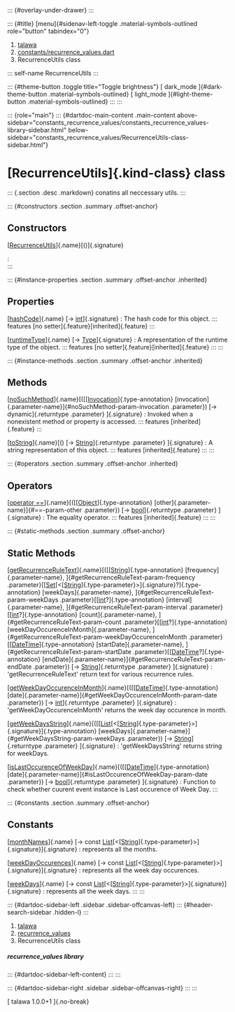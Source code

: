 ::: {#overlay-under-drawer}
:::

::: {#title}
[menu]{#sidenav-left-toggle .material-symbols-outlined role="button"
tabindex="0"}

1.  [talawa](../index.html)
2.  [constants/recurrence_values.dart](../constants_recurrence_values/)
3.  RecurrenceUtils class

::: self-name
RecurrenceUtils
:::

::: {#theme-button .toggle title="Toggle brightness"}
[ dark_mode ]{#dark-theme-button .material-symbols-outlined} [
light_mode ]{#light-theme-button .material-symbols-outlined}
:::
:::

::: {role="main"}
::: {#dartdoc-main-content .main-content above-sidebar="constants_recurrence_values/constants_recurrence_values-library-sidebar.html" below-sidebar="constants_recurrence_values/RecurrenceUtils-class-sidebar.html"}
<div>

# [RecurrenceUtils]{.kind-class} class

</div>

::: {.section .desc .markdown}
conatins all neccessary utils.
:::

::: {#constructors .section .summary .offset-anchor}
## Constructors

[[RecurrenceUtils](../constants_recurrence_values/RecurrenceUtils/RecurrenceUtils.html)]{.name}[()]{.signature}

:   
:::

::: {#instance-properties .section .summary .offset-anchor .inherited}
## Properties

[[hashCode](https://api.flutter.dev/flutter/dart-core/Object/hashCode.html)]{.name} [→ [int](https://api.flutter.dev/flutter/dart-core/int-class.html)]{.signature}
:   The hash code for this object.
    ::: features
    [no setter]{.feature}[inherited]{.feature}
    :::

[[runtimeType](https://api.flutter.dev/flutter/dart-core/Object/runtimeType.html)]{.name} [→ [Type](https://api.flutter.dev/flutter/dart-core/Type-class.html)]{.signature}
:   A representation of the runtime type of the object.
    ::: features
    [no setter]{.feature}[inherited]{.feature}
    :::
:::

::: {#instance-methods .section .summary .offset-anchor .inherited}
## Methods

[[noSuchMethod](https://api.flutter.dev/flutter/dart-core/Object/noSuchMethod.html)]{.name}[([[[Invocation](https://api.flutter.dev/flutter/dart-core/Invocation-class.html)]{.type-annotation} [invocation]{.parameter-name}]{#noSuchMethod-param-invocation .parameter}) [→ dynamic]{.returntype .parameter} ]{.signature}
:   Invoked when a nonexistent method or property is accessed.
    ::: features
    [inherited]{.feature}
    :::

[[toString](https://api.flutter.dev/flutter/dart-core/Object/toString.html)]{.name}[() [→ [String](https://api.flutter.dev/flutter/dart-core/String-class.html)]{.returntype .parameter} ]{.signature}
:   A string representation of this object.
    ::: features
    [inherited]{.feature}
    :::
:::

::: {#operators .section .summary .offset-anchor .inherited}
## Operators

[[operator ==](https://api.flutter.dev/flutter/dart-core/Object/operator_equals.html)]{.name}[([[[Object](https://api.flutter.dev/flutter/dart-core/Object-class.html)]{.type-annotation} [other]{.parameter-name}]{#==-param-other .parameter}) [→ [bool](https://api.flutter.dev/flutter/dart-core/bool-class.html)]{.returntype .parameter} ]{.signature}
:   The equality operator.
    ::: features
    [inherited]{.feature}
    :::
:::

::: {#static-methods .section .summary .offset-anchor}
## Static Methods

[[getRecurrenceRuleText](../constants_recurrence_values/RecurrenceUtils/getRecurrenceRuleText.html)]{.name}[([[[String](https://api.flutter.dev/flutter/dart-core/String-class.html)]{.type-annotation} [frequency]{.parameter-name}, ]{#getRecurrenceRuleText-param-frequency .parameter}[[[Set](https://api.flutter.dev/flutter/dart-core/Set-class.html)[\<[[String](https://api.flutter.dev/flutter/dart-core/String-class.html)]{.type-parameter}\>]{.signature}?]{.type-annotation} [weekDays]{.parameter-name}, ]{#getRecurrenceRuleText-param-weekDays .parameter}[[[int](https://api.flutter.dev/flutter/dart-core/int-class.html)?]{.type-annotation} [interval]{.parameter-name}, ]{#getRecurrenceRuleText-param-interval .parameter}[[[int](https://api.flutter.dev/flutter/dart-core/int-class.html)?]{.type-annotation} [count]{.parameter-name}, ]{#getRecurrenceRuleText-param-count .parameter}[[[int](https://api.flutter.dev/flutter/dart-core/int-class.html)?]{.type-annotation} [weekDayOccurenceInMonth]{.parameter-name}, ]{#getRecurrenceRuleText-param-weekDayOccurenceInMonth .parameter}[[[DateTime](https://api.flutter.dev/flutter/dart-core/DateTime-class.html)]{.type-annotation} [startDate]{.parameter-name}, ]{#getRecurrenceRuleText-param-startDate .parameter}[[[DateTime](https://api.flutter.dev/flutter/dart-core/DateTime-class.html)?]{.type-annotation} [endDate]{.parameter-name}]{#getRecurrenceRuleText-param-endDate .parameter}) [→ [String](https://api.flutter.dev/flutter/dart-core/String-class.html)]{.returntype .parameter} ]{.signature}
:   \'getRecurrenceRuleText\' return text for various recurrence rules.

[[getWeekDayOccurenceInMonth](../constants_recurrence_values/RecurrenceUtils/getWeekDayOccurenceInMonth.html)]{.name}[([[[DateTime](https://api.flutter.dev/flutter/dart-core/DateTime-class.html)]{.type-annotation} [date]{.parameter-name}]{#getWeekDayOccurenceInMonth-param-date .parameter}) [→ [int](https://api.flutter.dev/flutter/dart-core/int-class.html)]{.returntype .parameter} ]{.signature}
:   \'getWeekDayOccurenceInMonth\' returns the week day occurence in
    month.

[[getWeekDaysString](../constants_recurrence_values/RecurrenceUtils/getWeekDaysString.html)]{.name}[([[[List](https://api.flutter.dev/flutter/dart-core/List-class.html)[\<[[String](https://api.flutter.dev/flutter/dart-core/String-class.html)]{.type-parameter}\>]{.signature}]{.type-annotation} [weekDays]{.parameter-name}]{#getWeekDaysString-param-weekDays .parameter}) [→ [String](https://api.flutter.dev/flutter/dart-core/String-class.html)]{.returntype .parameter} ]{.signature}
:   \'getWeekDaysString\' returns string for weekDays.

[[isLastOccurenceOfWeekDay](../constants_recurrence_values/RecurrenceUtils/isLastOccurenceOfWeekDay.html)]{.name}[([[[DateTime](https://api.flutter.dev/flutter/dart-core/DateTime-class.html)]{.type-annotation} [date]{.parameter-name}]{#isLastOccurenceOfWeekDay-param-date .parameter}) [→ [bool](https://api.flutter.dev/flutter/dart-core/bool-class.html)]{.returntype .parameter} ]{.signature}
:   Function to check whether cuurent event instance is Last occurence
    of Week Day.
:::

::: {#constants .section .summary .offset-anchor}
## Constants

[[monthNames](../constants_recurrence_values/RecurrenceUtils/monthNames-constant.html)]{.name} [→ const [List](https://api.flutter.dev/flutter/dart-core/List-class.html)[\<[[String](https://api.flutter.dev/flutter/dart-core/String-class.html)]{.type-parameter}\>]{.signature}]{.signature}
:   represents all the months.

[[weekDayOccurences](../constants_recurrence_values/RecurrenceUtils/weekDayOccurences-constant.html)]{.name} [→ const [List](https://api.flutter.dev/flutter/dart-core/List-class.html)[\<[[String](https://api.flutter.dev/flutter/dart-core/String-class.html)]{.type-parameter}\>]{.signature}]{.signature}
:   represents all the week day occurences.

[[weekDays](../constants_recurrence_values/RecurrenceUtils/weekDays-constant.html)]{.name} [→ const [List](https://api.flutter.dev/flutter/dart-core/List-class.html)[\<[[String](https://api.flutter.dev/flutter/dart-core/String-class.html)]{.type-parameter}\>]{.signature}]{.signature}
:   represents all the week days.
:::
:::

::: {#dartdoc-sidebar-left .sidebar .sidebar-offcanvas-left}
::: {#header-search-sidebar .hidden-l}
:::

1.  [talawa](../index.html)
2.  [recurrence_values](../constants_recurrence_values/)
3.  RecurrenceUtils class

##### recurrence_values library

::: {#dartdoc-sidebar-left-content}
:::
:::

::: {#dartdoc-sidebar-right .sidebar .sidebar-offcanvas-right}
:::
:::

[ talawa 1.0.0+1 ]{.no-break}
